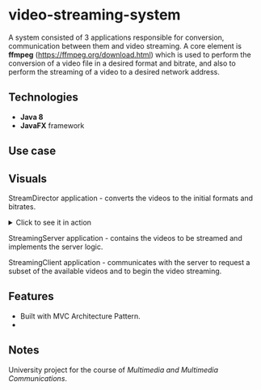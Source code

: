 # video-streaming-system
A system consisted of 3 applications responsible for conversion, communication between them and video streaming. A core element is **ffmpeg** (https://ffmpeg.org/download.html) which is used to perform the conversion of a video file in a desired format and bitrate, and also to perform the streaming of a video to a desired network address.

## Technologies
* **Java 8**
* **JavaFX** framework

## Use case

## Visuals
StreamDirector application - converts the videos to the initial formats and bitrates.
<details>
  <summary>Click to see it in action</summary>
  ![StreamDirector](./img/sd.gif)
</details>

StreamingServer application - contains the videos to be streamed and implements the server logic.

StreamingClient application - communicates with the server to request a subset of the available videos and to begin the video streaming.

## Features
* Built with MVC Architecture Pattern.
* 


## Notes
University project for the course of _Multimedia and Multimedia Communications_.

